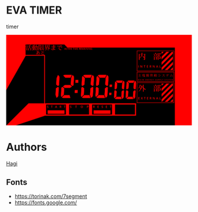 # EVA TIMER

timer

![screenshot](./screenshot.png)

# Authors

[Hagi](https://github.com/iPolyomino)

## Fonts

- https://torinak.com/7segment
- https://fonts.google.com/
